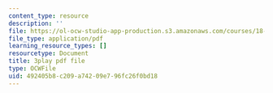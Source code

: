 ```yaml
---
content_type: resource
description: ''
file: https://ol-ocw-studio-app-production.s3.amazonaws.com/courses/18-03sc-differential-equations-fall-2011/492405b8c209a74209e796fc26f0bd18_te6Mplq3DCU.pdf
file_type: application/pdf
learning_resource_types: []
resourcetype: Document
title: 3play pdf file
type: OCWFile
uid: 492405b8-c209-a742-09e7-96fc26f0bd18
---
```

